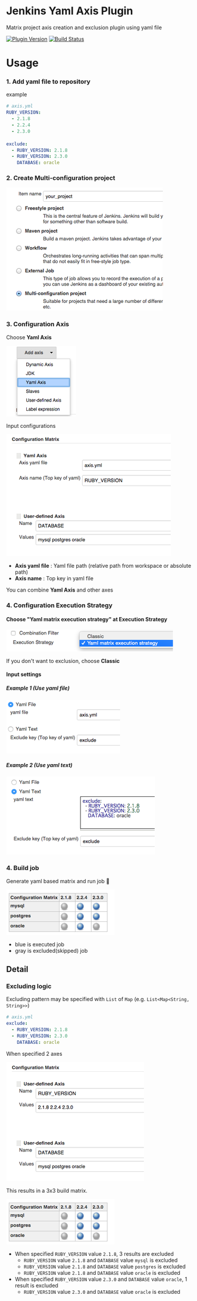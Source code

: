 # Jenkins Yaml Axis Plugin
Matrix project axis creation and exclusion plugin using yaml file

[![Plugin Version](https://img.shields.io/jenkins/plugin/v/yaml-axis.svg)](https://github.com/jenkinsci/yaml-axis-plugin/blob/master/README.md)
[![Build Status](https://ci.jenkins.io/buildStatus/icon?job=Plugins/yaml-axis-plugin/master)](https://ci.jenkins.io/job/Plugins/yaml-axis-plugin/master)

# Usage
### 1. Add yaml file to repository
example

```yaml
# axis.yml
RUBY_VERSION:
  - 2.1.8
  - 2.2.4
  - 2.3.0

exclude:
  - RUBY_VERSION: 2.1.8
  - RUBY_VERSION: 2.3.0
    DATABASE: oracle
```

### 2. Create Multi-configuration project
![new_job](doc/new_job.png)

### 3. Configuration Axis
Choose **Yaml Axis**

![Add axis](doc/add_axis.png)

Input configurations

![config](doc/axis_config.png)

* **Axis yaml file** : Yaml file path (relative path from workspace or absolute path)
* **Axis name** : Top key in yaml file

You can combine **Yaml Axis** and other axes

### 4. Configuration Execution Strategy
#### Choose "Yaml matrix execution strategy" at Execution Strategy
![strategy](doc/execution_strategy.png)

If you don't want to exclusion, choose **Classic**

#### Input settings
##### Example 1 (Use yaml file)

![yaml_file](doc/yaml_file.png)

##### Example 2 (Use yaml text)
![yaml_text](doc/yaml_text.png)

### 4. Build job
Generate yaml based matrix and run job :muscle:

![result](doc/result.png)

* blue is executed job
* gray is excluded(skipped) job

## Detail
### Excluding logic
Excluding pattern may be specified with `List` of `Map` (e.g. `List<Map<String, String>>`)

```yaml
# axis.yml
exclude:
  - RUBY_VERSION: 2.1.8
  - RUBY_VERSION: 2.3.0
    DATABASE: oracle
```

When specified 2 axes

![axis](doc/axis.png)

This results in a 3x3 build matrix.

![result](doc/result.png)

* When specified `RUBY_VERSION` value `2.1.8`, 3 results are excluded
  * `RUBY_VERSION` value `2.1.8` and `DATABASE` value `mysql` is excluded
  * `RUBY_VERSION` value `2.1.8` and `DATABASE` value `postgres` is excluded
  * `RUBY_VERSION` value `2.1.8` and `DATABASE` value `oracle` is excluded
* When specified `RUBY_VERSION` value `2.3.0` and `DATABASE` value `oracle`, 1 result is excluded
  * `RUBY_VERSION` value `2.3.0` and `DATABASE` value `oracle` is excluded
